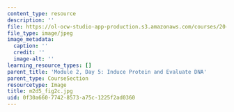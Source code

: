 ```yaml
---
content_type: resource
description: ''
file: https://ol-ocw-studio-app-production.s3.amazonaws.com/courses/20-109-laboratory-fundamentals-in-biological-engineering-spring-2010/0f30a66077428573a75c1225f2ad0360_m2d5_fig2c.jpg
file_type: image/jpeg
image_metadata:
  caption: ''
  credit: ''
  image-alt: ''
learning_resource_types: []
parent_title: 'Module 2, Day 5: Induce Protein and Evaluate DNA'
parent_type: CourseSection
resourcetype: Image
title: m2d5_fig2c.jpg
uid: 0f30a660-7742-8573-a75c-1225f2ad0360
---
```

